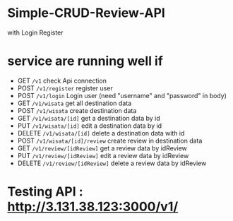 # Simple-CRUD-Review-API
with Login Register

# service are running well if
- GET `/v1` check Api connection
- POST `/v1/register` register user
- POST `/v1/login` Login user (need "username" and "password" in body)
- GET `/v1/wisata` get all destination data
- POST `/v1/wisata` create destination data
- GET `/v1/wisata/[id]` get a destination data by id
- PUT `/v1/wisata/[id]` edit a destination data by id
- DELETE `/v1/wisata/[id]` delete a destination data with id
- POST `/v1/wisata/[id]/review` create review in destination data
- GET `/v1/review/[idReview]` get a review data by idReview
- PUT `/v1/review/[idReview]` edit a review data by idReview
- DELETE `/v1/review/[idReview]` delete a review data by idReview

# Testing API : http://3.131.38.123:3000/v1/
